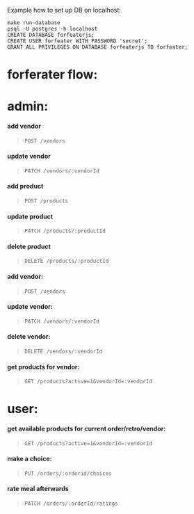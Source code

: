 Example how to set up DB on localhost:
```
make run-database
psql -U postgres -h localhost
CREATE DATABASE forfeaterjs;
CREATE USER forfeater WITH PASSWORD 'secret';
GRANT ALL PRIVILEGES ON DATABASE forfeaterjs TO forfeater;
```

# forferater flow:

# admin:
#### add vendor
> `POST /vendors`
#### update vendor
> `PATCH /vendors/:vendorId`
#### add product
> `POST /products`
#### update product
> `PATCH /products/:productId`
#### delete product
> `DELETE /products/:productId`
#### add vendor:
> `POST /vendors`
#### update vendor:
> `PATCH /vendors/:vendorId`
#### delete vendor:
> `DELETE /vendors/:vendorId`
#### get products for vendor:
> `GET /products?active=1&vendorId=:vendorId`

# user:
#### get available products for current order/retro/vendor:
> `GET /products?active=1&vendorId=:vendorId`
#### make a choice:
> `PUT /orders/:orderid/choices`
#### rate meal afterwards
> `PATCH /orders/:orderId/ratings`